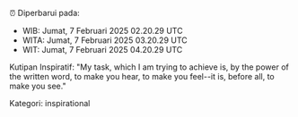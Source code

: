 ⏰ Diperbarui pada:
- WIB: Jumat, 7 Februari 2025 02.20.29 UTC
- WITA: Jumat, 7 Februari 2025 03.20.29 UTC
- WIT: Jumat, 7 Februari 2025 04.20.29 UTC

Kutipan Inspiratif:
"My task, which I am trying to achieve is, by the power of the written word, to make you hear, to make you feel--it is, before all, to make you see."


Kategori: inspirational

